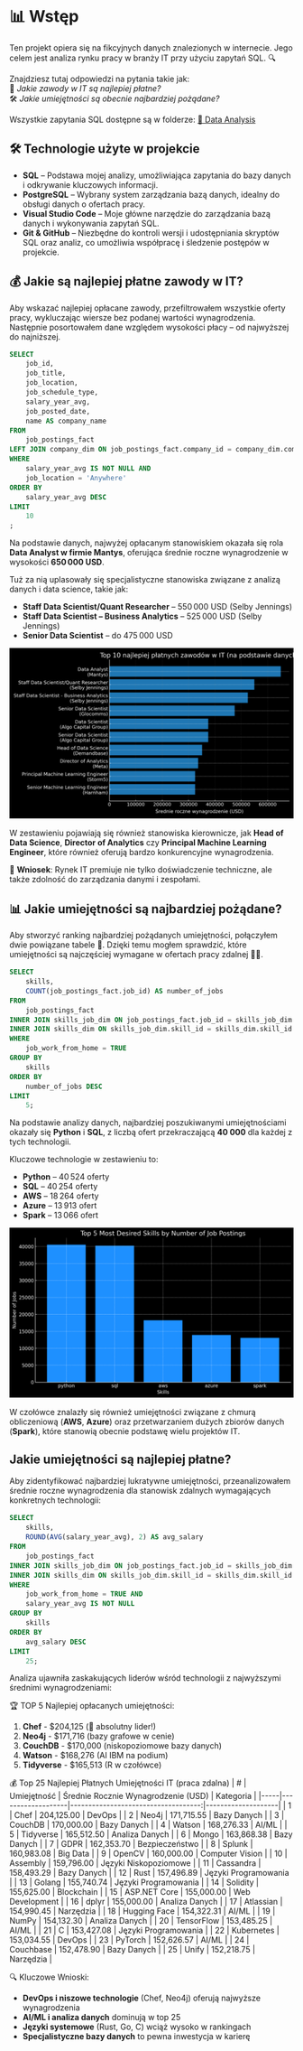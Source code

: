 # 📊 Wstęp

Ten projekt opiera się na fikcyjnych danych znalezionych w internecie. Jego celem jest analiza rynku pracy w branży IT przy użyciu zapytań SQL. 🔍

Znajdziesz tutaj odpowiedzi na pytania takie jak:  
💼 *Jakie zawody w IT są najlepiej płatne?*  
🛠️ *Jakie umiejętności są obecnie najbardziej pożądane?*

Wszystkie zapytania SQL dostępne są w folderze: [📁 Data Analysis](/)

## 🛠️ Technologie użyte w projekcie

- **SQL** – Podstawa mojej analizy, umożliwiająca zapytania do bazy danych i odkrywanie kluczowych informacji.  
- **PostgreSQL** – Wybrany system zarządzania bazą danych, idealny do obsługi danych o ofertach pracy.  
- **Visual Studio Code** – Moje główne narzędzie do zarządzania bazą danych i wykonywania zapytań SQL.  
- **Git & GitHub** – Niezbędne do kontroli wersji i udostępniania skryptów SQL oraz analiz, co umożliwia współpracę i śledzenie postępów w projekcie.

## 💰 Jakie są najlepiej płatne zawody w IT?

Aby wskazać najlepiej opłacane zawody, przefiltrowałem wszystkie oferty pracy, wykluczając wiersze bez podanej wartości wynagrodzenia. Następnie posortowałem dane względem wysokości płacy – od najwyższej do najniższej.

```sql
SELECT
    job_id,
    job_title,
    job_location,
    job_schedule_type,
    salary_year_avg,
    job_posted_date,
    name AS company_name
FROM   
    job_postings_fact
LEFT JOIN company_dim ON job_postings_fact.company_id = company_dim.company_id
WHERE
    salary_year_avg IS NOT NULL AND
    job_location = 'Anywhere'
ORDER BY
    salary_year_avg DESC
LIMIT
    10
;
```

Na podstawie danych, najwyżej opłacanym stanowiskiem okazała się rola **Data Analyst w firmie Mantys**, oferująca średnie roczne wynagrodzenie w wysokości **650 000 USD**.  

Tuż za nią uplasowały się specjalistyczne stanowiska związane z analizą danych i data science, takie jak:

- **Staff Data Scientist/Quant Researcher** – 550 000 USD (Selby Jennings)  
- **Staff Data Scientist – Business Analytics** – 525 000 USD (Selby Jennings)  
- **Senior Data Scientist** – do 475 000 USD

![Top 10 najlepiej płatnych zawodów w IT](/top_jobs.png)

W zestawieniu pojawiają się również stanowiska kierownicze, jak **Head of Data Science**, **Director of Analytics** czy **Principal Machine Learning Engineer**, które również oferują bardzo konkurencyjne wynagrodzenia.

👀 **Wniosek**: Rynek IT premiuje nie tylko doświadczenie techniczne, ale także zdolność do zarządzania danymi i zespołami.

## 📊 Jakie umiejętności są najbardziej pożądane?

Aby stworzyć ranking najbardziej pożądanych umiejętności, połączyłem dwie powiązane tabele 🔗. Dzięki temu mogłem sprawdzić, które umiejętności są najczęściej wymagane w ofertach pracy zdalnej 🧑‍💻.

```sql
SELECT
    skills,
    COUNT(job_postings_fact.job_id) AS number_of_jobs
FROM
    job_postings_fact
INNER JOIN skills_job_dim ON job_postings_fact.job_id = skills_job_dim.job_id
INNER JOIN skills_dim ON skills_job_dim.skill_id = skills_dim.skill_id
WHERE
    job_work_from_home = TRUE
GROUP BY
    skills
ORDER BY
    number_of_jobs DESC
LIMIT
    5;
```
Na podstawie analizy danych, najbardziej poszukiwanymi umiejętnościami okazały się **Python** i **SQL**, z liczbą ofert przekraczającą **40 000** dla każdej z tych technologii.

Kluczowe technologie w zestawieniu to:

- **Python** – 40 524 oferty  
- **SQL** – 40 254 oferty  
- **AWS** – 18 264 oferty  
- **Azure** – 13 913 ofert  
- **Spark** – 13 066 ofert  

![Top 5 najpopularniejszych umiejętności w IT](/top_skills.png)

W czołówce znalazły się również umiejętności związane z chmurą obliczeniową (**AWS**, **Azure**) oraz przetwarzaniem dużych zbiorów danych (**Spark**), które stanowią obecnie podstawę wielu projektów IT.

## Jakie umiejętności są najlepiej płatne?

Aby zidentyfikować najbardziej lukratywne umiejętności, przeanalizowałem średnie roczne wynagrodzenia dla stanowisk zdalnych wymagających konkretnych technologii:

```sql
SELECT
    skills,
    ROUND(AVG(salary_year_avg), 2) AS avg_salary
FROM
    job_postings_fact
INNER JOIN skills_job_dim ON job_postings_fact.job_id = skills_job_dim.job_id
INNER JOIN skills_dim ON skills_job_dim.skill_id = skills_dim.skill_id
WHERE
    job_work_from_home = TRUE AND
    salary_year_avg IS NOT NULL
GROUP BY
    skills
ORDER BY
    avg_salary DESC
LIMIT
    25;
```
Analiza ujawniła zaskakujących liderów wśród technologii z najwyższymi średnimi wynagrodzeniami:

🏆 TOP 5 Najlepiej opłacanych umiejętności:
1. **Chef** - $204,125 (🚀 absolutny lider!)  
2. **Neo4j** - $171,716 (bazy grafowe w cenie)  
3. **CouchDB** - $170,000 (niskopoziomowe bazy danych)  
4. **Watson** - $168,276 (AI IBM na podium)  
5. **Tidyverse** - $165,513 (R w czołówce)  

💰 Top 25 Najlepiej Płatnych Umiejętności IT (praca zdalna)
| #   | Umiejętność       | Średnie Rocznie Wynagrodzenie (USD) | Kategoria          |
|-----|-------------------|------------------------------------:|--------------------|
| 1   | Chef              | 204,125.00                         | DevOps             |
| 2   | Neo4j             | 171,715.55                         | Bazy Danych        |
| 3   | CouchDB           | 170,000.00                         | Bazy Danych        |
| 4   | Watson            | 168,276.33                         | AI/ML              |
| 5   | Tidyverse         | 165,512.50                         | Analiza Danych     |
| 6   | Mongo             | 163,868.38                         | Bazy Danych        |
| 7   | GDPR              | 162,353.70                         | Bezpieczeństwo     |
| 8   | Splunk            | 160,983.08                         | Big Data           |
| 9   | OpenCV            | 160,000.00                         | Computer Vision    |
| 10  | Assembly          | 159,796.00                         | Języki Niskopoziomowe |
| 11  | Cassandra         | 158,493.29                         | Bazy Danych        |
| 12  | Rust              | 157,496.89                         | Języki Programowania |
| 13  | Golang            | 155,740.74                         | Języki Programowania |
| 14  | Solidity          | 155,625.00                         | Blockchain         |
| 15  | ASP.NET Core      | 155,000.00                         | Web Development    |
| 16  | dplyr             | 155,000.00                         | Analiza Danych     |
| 17  | Atlassian         | 154,990.45                         | Narzędzia          |
| 18  | Hugging Face      | 154,322.31                         | AI/ML              |
| 19  | NumPy             | 154,132.30                         | Analiza Danych     |
| 20  | TensorFlow        | 153,485.25                         | AI/ML              |
| 21  | C                 | 153,427.08                         | Języki Programowania |
| 22  | Kubernetes        | 153,034.55                         | DevOps             |
| 23  | PyTorch           | 152,626.57                         | AI/ML              |
| 24  | Couchbase         | 152,478.90                         | Bazy Danych        |
| 25  | Unify             | 152,218.75                         | Narzędzia          |

🔍 Kluczowe Wnioski:
- **DevOps i niszowe technologie** (Chef, Neo4j) oferują najwyższe wynagrodzenia
- **AI/ML i analiza danych** dominują w top 25
- **Języki systemowe** (Rust, Go, C) wciąż wysoko w rankingach
- **Specjalistyczne bazy danych** to pewna inwestycja w karierę
